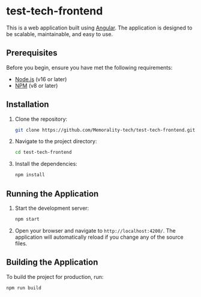 # test-tech-frontend

This is a web application built using [Angular](https://angular.io/). The application is designed to be scalable, maintainable, and easy to use.

## Prerequisites

Before you begin, ensure you have met the following requirements:

- [Node.js](https://nodejs.org/) (v16 or later)
- [NPM](https://www.npmjs.com/) (v8 or later)

## Installation

1. Clone the repository:

    ```bash
    git clone https://github.com/Memorality-tech/test-tech-frontend.git
    ```

2. Navigate to the project directory:

    ```bash
    cd test-tech-frontend
    ```

3. Install the dependencies:

    ```bash
    npm install
    ```

## Running the Application

1. Start the development server:

    ```bash
    npm start
    ```

2. Open your browser and navigate to `http://localhost:4200/`. The application will automatically reload if you change any of the source files.

## Building the Application

To build the project for production, run:

```bash
npm run build
